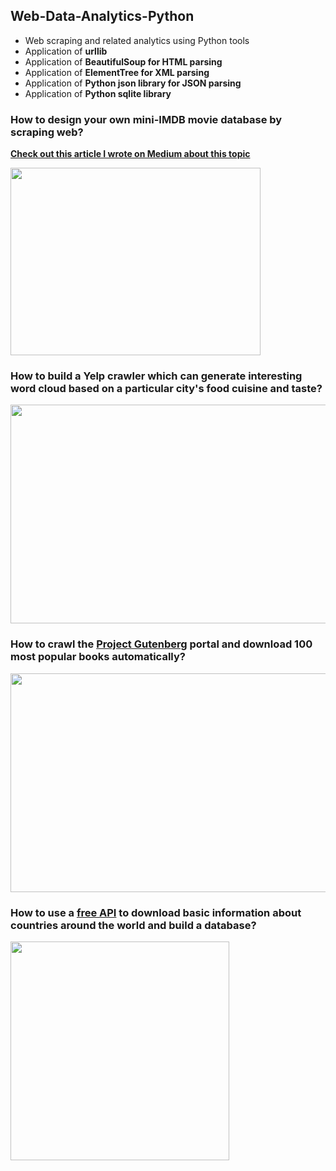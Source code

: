 ## Web-Data-Analytics-Python
* Web scraping and related analytics using Python tools
* Application of **urllib**
* Application of **BeautifulSoup for HTML parsing**
* Application of **ElementTree for XML parsing**
* Application of **Python json library for JSON parsing**
* Application of **Python sqlite library**

### How to design your own mini-IMDB movie database by scraping web?
**[Check out this article I wrote on Medium about this topic](https://towardsdatascience.com/step-by-step-guide-to-build-your-own-mini-imdb-database-fc39af27d21b)**

<img src="https://cdn-images-1.medium.com/max/1000/1*WvTpS5A6uGZ2m021K31dCQ.png" width="400" height="300"/>

### How to build a Yelp crawler which can generate interesting word cloud based on a particular city's food cuisine and taste?
<img src="https://raw.githubusercontent.com/tirthajyoti/Web-Database-Analytics-Python/master/Images/Yelp_word_cloud_1.png" width="600" height="350"/>

### How to crawl the [Project Gutenberg](https://www.gutenberg.org/) portal and download 100 most popular books automatically?
<img src="https://i.pinimg.com/originals/3a/b8/d5/3ab8d5c378f62bfa723d89d2a4aee3db.jpg" width="600" height="350"/>

### How to use a [free API](https://restcountries.eu/) to download basic information about countries around the world and build a database?
<img src="https://raw.githubusercontent.com/tirthajyoti/Web-Database-Analytics-Python/master/Images/Building%20country%20database.png" height="350"/>
